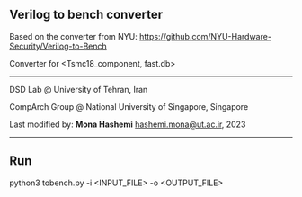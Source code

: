 Verilog to bench converter
---
Based on the converter from NYU: https://github.com/NYU-Hardware-Security/Verilog-to-Bench 

Converter for <Tsmc18_component, fast.db>

---
DSD Lab @ University of Tehran, Iran

CompArch Group @ National University of Singapore, Singapore 

Last modified by: **Mona Hashemi** <hashemi.mona@ut.ac.ir>, 2023

 ---
 Run
 ---
 
python3 tobench.py -i <INPUT_FILE> -o <OUTPUT_FILE>
 
